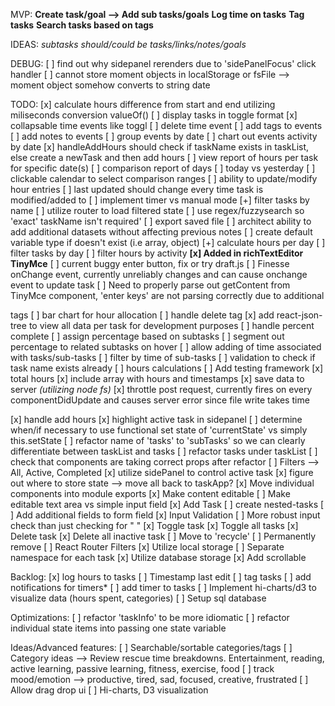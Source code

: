 MVP:
**Create task/goal --> Add sub tasks/goals**
**Log time on tasks**
**Tag tasks**
**Search tasks based on tags**

IDEAS:
*subtasks should/could be tasks/links/notes/goals*

DEBUG:
[ ] find out why sidepanel rerenders due to 'sidePanelFocus' click handler
[ ] cannot store moment objects in localStorage or fsFile --> moment object somehow converts to string date

TODO:
[x] calculate hours difference from start and end utilizing miliseconds conversion valueOf()
[ ] display tasks in toggle format
  [x] collapsable time events like toggl
    [ ] delete time event
    [ ] add tags to events
    [ ] add notes to events
  [ ] group events by date
  [ ] chart out events activity by date
[x] handleAddHours should check if taskName exists in taskList, else create a newTask and then add hours
[ ] view report of hours per task for specific date(s)
  [ ] comparison report of days
    [ ] today vs yesterday
    [ ] clickable calendar to select comparison ranges
[ ] ability to update/modify hour entries
[ ] last updated should change every time task is modified/added to
[ ] implement timer vs manual mode
[+] filter tasks by name
  [ ] utilize router to load filtered state
  [ ] use regex/fuzzysearch so 'exact' taskName isn't required'
[ ] export saved file
[ ] architect ability to add additional datasets without affecting previous notes
  [ ] create default variable type if doesn't exist (i.e array, object)
[+] calculate hours per day
  [ ] filter tasks by day
  [ ] filter hours by activity
**[x] Added in richTextEditor TinyMce**
    [ ] current buggy enter button, fix or try draft.js
    [ ] Finesse onChange event, currently unreliably changes and can cause onchange event to update task
    [ ] Need to properly parse out getContent from TinyMce component,
        'enter keys' are not parsing correctly due to additional <p> tags
[ ] bar chart for hour allocation
[ ] handle delete tag
[x] add react-json-tree to view all data per task for development purposes
[ ] handle percent complete
  [ ] assign percentage based on subtasks
    [ ] segment out percentage to related subtasks on hover
[ ] allow adding of time associated with tasks/sub-tasks
  [ ] filter by time of sub-tasks
[ ] validation to check if task name exists already
[ ] hours calculations
[ ] Add testing framework
  [x] total hours
    [x] include array with hours and timestamps
[x] save data to server *(utilizing node fs)*
    [x] throttle post request, currently fires on every componentDidUpdate and causes server error since file write takes time

[x] handle add hours
[x] highlight active task in sidepanel
[ ] determine when/if necessary to use functional set state of 'currentState' vs simply this.setState
[ ] refactor name of 'tasks' to 'subTasks' so we can clearly differentiate between taskList and tasks
[ ] refactor tasks under taskList
  [ ] check that components are taking correct props after refactor
[ ] Filters --> All, Active, Completed
[x] utilize sidePanel to control active task
[x] figure out where to store state --> move all back to taskApp?
[x] Move individual components into module exports
[x] Make content editable
  [ ] Make editable text area vs simple input field
[x] Add Task
  [ ] create nested-tasks
 [ ] Add additional fields to form field
 [x] Input Validation
   [ ] More robust input check than just checking for " "
[x] Toggle task
[x] Toggle all tasks
[x] Delete task
[x] Delete all inactive task
[ ] Move to 'recycle'
[ ] Permanently remove
[ ] React Router Filters
[x] Utilize local storage
[ ] Separate namespace for each task
[x] Utilize database storage
[x] Add scrollable

Backlog:
[x] log hours to tasks
[ ] Timestamp last edit
[ ] tag tasks
  [ ] add notifications for timers*
[ ] add timer to tasks
[ ] Implement hi-charts/d3 to visualize data (hours spent, categories)
[ ] Setup sql database

Optimizations:
[ ] refactor 'taskInfo' to be more idiomatic
[ ] refactor individual state items into passing one state variable

Ideas/Advanced features:
[ ] Searchable/sortable categories/tags
[ ] Category ideas --> Review rescue time breakdowns. Entertainment, reading, active learning, passive learning, fitness, exercise, food
  [ ] track mood/emotion --> productive, tired, sad, focused, creative, frustrated
[ ] Allow drag drop ui
[ ] Hi-charts, D3 visualization
